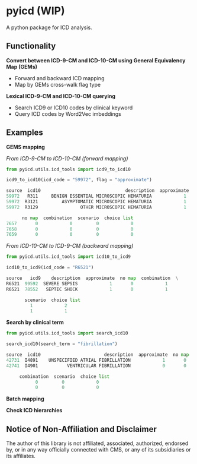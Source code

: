 # pyicd (WIP)
A python package for ICD analysis.


## Functionality
<b>Convert between ICD-9-CM and ICD-10-CM using General Equivalency Map (GEMs)</b>
- Forward and backward ICD mapping
- Map by GEMs cross-walk flag type

<b>Lexical ICD-9-CM and ICD-10-CM querying</b>
- Search ICD9 or ICD10 codes by clinical keyword 
- Query ICD codes by Word2Vec imbeddings

## Examples
<b>GEMS mapping</b>

<i>From ICD-9-CM to ICD-10-CM (forward mapping)</i>

```python
from pyicd.utils.icd_tools import icd9_to_icd10

icd9_to_icd10(icd_code = "59972", flag = "approximate")

source  icd10                                description  approximate  \
59972   R311     BENIGN ESSENTIAL MICROSCOPIC HEMATURIA            1   
59972  R3121         ASYMPTOMATIC MICROSCOPIC HEMATURIA            1   
59972  R3129                OTHER MICROSCOPIC HEMATURIA            1   

      no map  combination  scenario  choice list  
7657       0            0         0            0  
7658       0            0         0            0  
7659       0            0         0            0  
``` 


<i>From ICD-10-CM to ICD-9-CM (backward mapping)</i>

```python
from pyicd.utils.icd_tools import icd10_to_icd9

icd10_to_icd9(icd_code = "R6521")

source   icd9    description  approximate  no map  combination  \
R6521  99592  SEVERE SEPSIS            1       0            1   
R6521  78552   SEPTIC SHOCK            1       0            1   

       scenario  choice list  
         1            2  
         1            1  
```


<b>Search by clinical term</b><TO DO>
  
 ```python
from pyicd.utils.icd_tools import search_icd10

search_icd10(search_term = "fibrillation")

source  icd10                        description  approximate  no map  \
42731  I4891    UNSPECIFIED ATRIAL FIBRILLATION            1       0   
42741  I4901           VENTRICULAR FIBRILLATION            0       0   

      combination  scenario  choice list  
            0         0            0  
            0         0            0  
```


<b>Batch mapping</b><TO DO>

<b>Check ICD hierarchies</b> <TO DO>



## Notice of Non-Affiliation and Disclaimer 
The author of this library is not affiliated, associated, authorized, endorsed by, or in any way officially connected with CMS, or any of its subsidiaries or its affiliates.

